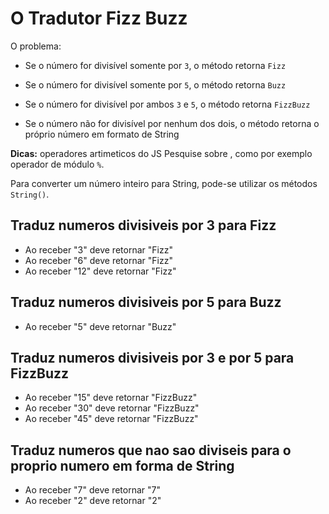 # O Tradutor Fizz Buzz

O problema:

- Se o número for divisível somente por `3`, o método retorna `Fizz`

- Se o número for divisível somente por `5`, o método retorna `Buzz`

- Se o número for divisível por ambos `3` e `5`, o método retorna `FizzBuzz`

- Se o número não for divisível por nenhum dos dois, o método retorna o próprio número em formato de String

__Dicas:__
operadores artimeticos do JS
Pesquise sobre , como por exemplo operador de módulo `%`.

Para converter um número inteiro para String, pode-se utilizar os métodos `String()`.


## Traduz numeros divisiveis por 3 para Fizz

* Ao receber "3" deve retornar "Fizz"
* Ao receber "6" deve retornar "Fizz"
* Ao receber "12" deve retornar "Fizz"

## Traduz numeros divisiveis por 5 para Buzz

* Ao receber "5" deve retornar "Buzz"

## Traduz numeros divisiveis por 3 e por 5 para FizzBuzz

* Ao receber "15" deve retornar "FizzBuzz"
* Ao receber "30" deve retornar "FizzBuzz"
* Ao receber "45" deve retornar "FizzBuzz"

## Traduz numeros que nao sao diviseis para o proprio numero em forma de String

* Ao receber "7" deve retornar "7"
* Ao receber "2" deve retornar "2"

